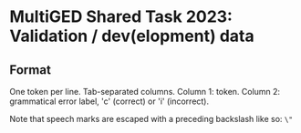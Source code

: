 # MultiGED Shared Task 2023: Validation / dev(elopment) data

## Format

One token per line. Tab-separated columns.
Column 1: token.
Column 2: grammatical error label, 'c' (correct) or 'i' (incorrect).

Note that speech marks are escaped with a preceding backslash like so: `\"`
